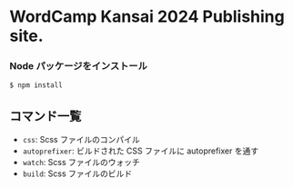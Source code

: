 # WordCamp Kansai 2024 Publishing site.

### Node パッケージをインストール

```sh
$ npm install
```

## コマンド一覧

- `css`: Scss ファイルのコンパイル
- `autoprefixer`: ビルドされた CSS ファイルに autoprefixer を通す
- `watch`: Scss ファイルのウォッチ
- `build`: Scss ファイルのビルド
